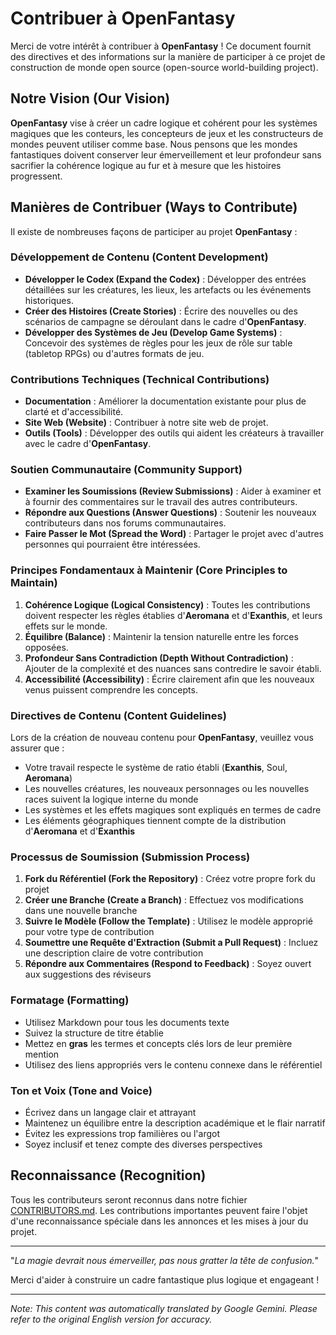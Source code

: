# Contribuer à **OpenFantasy**

Merci de votre intérêt à contribuer à **OpenFantasy** ! Ce document fournit des directives et des informations sur la manière de participer à ce projet de construction de monde open source (open-source world-building project).

## Notre Vision (Our Vision)

**OpenFantasy** vise à créer un cadre logique et cohérent pour les systèmes magiques que les conteurs, les concepteurs de jeux et les constructeurs de mondes peuvent utiliser comme base. Nous pensons que les mondes fantastiques doivent conserver leur émerveillement et leur profondeur sans sacrifier la cohérence logique au fur et à mesure que les histoires progressent.

## Manières de Contribuer (Ways to Contribute)

Il existe de nombreuses façons de participer au projet **OpenFantasy** :

### Développement de Contenu (Content Development)
- **Développer le Codex (Expand the Codex)** : Développer des entrées détaillées sur les créatures, les lieux, les artefacts ou les événements historiques.
- **Créer des Histoires (Create Stories)** : Écrire des nouvelles ou des scénarios de campagne se déroulant dans le cadre d'**OpenFantasy**.
- **Développer des Systèmes de Jeu (Develop Game Systems)** : Concevoir des systèmes de règles pour les jeux de rôle sur table (tabletop RPGs) ou d'autres formats de jeu.

### Contributions Techniques (Technical Contributions)
- **Documentation** : Améliorer la documentation existante pour plus de clarté et d'accessibilité.
- **Site Web (Website)** : Contribuer à notre site web de projet.
- **Outils (Tools)** : Développer des outils qui aident les créateurs à travailler avec le cadre d'**OpenFantasy**.

### Soutien Communautaire (Community Support)
- **Examiner les Soumissions (Review Submissions)** : Aider à examiner et à fournir des commentaires sur le travail des autres contributeurs.
- **Répondre aux Questions (Answer Questions)** : Soutenir les nouveaux contributeurs dans nos forums communautaires.
- **Faire Passer le Mot (Spread the Word)** : Partager le projet avec d'autres personnes qui pourraient être intéressées.

### Principes Fondamentaux à Maintenir (Core Principles to Maintain)

1. **Cohérence Logique (Logical Consistency)** : Toutes les contributions doivent respecter les règles établies d'**Aeromana** et d'**Exanthis**, et leurs effets sur le monde.
2. **Équilibre (Balance)** : Maintenir la tension naturelle entre les forces opposées.
3. **Profondeur Sans Contradiction (Depth Without Contradiction)** : Ajouter de la complexité et des nuances sans contredire le savoir établi.
4. **Accessibilité (Accessibility)** : Écrire clairement afin que les nouveaux venus puissent comprendre les concepts.

### Directives de Contenu (Content Guidelines)

Lors de la création de nouveau contenu pour **OpenFantasy**, veuillez vous assurer que :

- Votre travail respecte le système de ratio établi (**Exanthis**, Soul, **Aeromana**)
- Les nouvelles créatures, les nouveaux personnages ou les nouvelles races suivent la logique interne du monde
- Les systèmes et les effets magiques sont expliqués en termes de cadre
- Les éléments géographiques tiennent compte de la distribution d'**Aeromana** et d'**Exanthis**

### Processus de Soumission (Submission Process)

1. **Fork du Référentiel (Fork the Repository)** : Créez votre propre fork du projet
2. **Créer une Branche (Create a Branch)** : Effectuez vos modifications dans une nouvelle branche
3. **Suivre le Modèle (Follow the Template)** : Utilisez le modèle approprié pour votre type de contribution
4. **Soumettre une Requête d'Extraction (Submit a Pull Request)** : Incluez une description claire de votre contribution
5. **Répondre aux Commentaires (Respond to Feedback)** : Soyez ouvert aux suggestions des réviseurs

### Formatage (Formatting)
- Utilisez Markdown pour tous les documents texte
- Suivez la structure de titre établie
- Mettez en **gras** les termes et concepts clés lors de leur première mention
- Utilisez des liens appropriés vers le contenu connexe dans le référentiel

### Ton et Voix (Tone and Voice)
- Écrivez dans un langage clair et attrayant
- Maintenez un équilibre entre la description académique et le flair narratif
- Évitez les expressions trop familières ou l'argot
- Soyez inclusif et tenez compte des diverses perspectives

## Reconnaissance (Recognition)

Tous les contributeurs seront reconnus dans notre fichier [CONTRIBUTORS.md](CONTRIBUTORS.md). Les contributions importantes peuvent faire l'objet d'une reconnaissance spéciale dans les annonces et les mises à jour du projet.

---

"*La magie devrait nous émerveiller, pas nous gratter la tête de confusion.*"

Merci d'aider à construire un cadre fantastique plus logique et engageant !


---
_Note: This content was automatically translated by Google Gemini. Please refer to the original English version for accuracy._